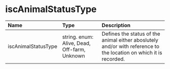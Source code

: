 # iscAnimalStatusType
Name | Type | Description
:--- | :--- | :----------
iscAnimalStatusType | string. enum: Alive, Dead, Off-farm, Unknown | Defines the status of the animal either aboslutely and/or with reference to the location on which it is recorded.
            
